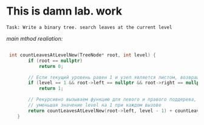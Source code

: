 # This is damn lab. work

`Task: Write a binary tree. search leaves at the current level`

*main mthod realiation:*

```cpp

 int countLeavesAtLevelNew(TreeNode* root, int level) {
        if (root == nullptr)
            return 0;

        // Если текущий уровень равен 1 и узел является листом, возвращаем 1
        if (level == 1 && root->left == nullptr && root->right == nullptr)
            return 1;

        // Рекурсивно вызываем функцию для левого и правого поддерева,
        // уменьшая значение level на 1 при каждом вызове
        return countLeavesAtLevelNew(root->left, level - 1) + countLeavesAtLevelNew(root->right, level - 1);
    }

```
